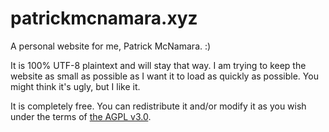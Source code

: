 # patrickmcnamara.xyz

A personal website for me, Patrick McNamara. :)

It is 100% UTF-8 plaintext and will stay that way. I am trying to keep the
website as small as possible as I want it to load as quickly as possible. You
might think it's ugly, but I like it.

It is completely free. You can redistribute it and/or modify it as you wish
under the terms of [the AGPL v3.0](https://patrickmcnamara.xyz/LICENSE.txt).

